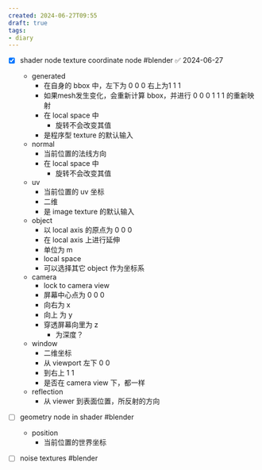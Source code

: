 ```yaml
---
created: 2024-06-27T09:55
draft: true
tags:
- diary
---
```


- [x] shader node texture coordinate node #blender ✅ 2024-06-27
	- generated
		- 在自身的 bbox 中，左下为 0 0 0 右上为1 1 1
		- 如果mesh发生变化，会重新计算 bbox，并进行 0 0 0 1 1 1 的重新映射
		- 在 local space 中
			- 旋转不会改变其值
		- 是程序型 texture 的默认输入
	- normal
		- 当前位置的法线方向
		- 在 local space 中
			- 旋转不会改变其值
	- uv
		- 当前位置的 uv 坐标
		- 二维
		- 是 image texture 的默认输入
	- object
		- 以 local axis 的原点为 0 0 0
		- 在 local axis 上进行延伸
		- 单位为 m
		- local space
		- 可以选择其它 object 作为坐标系
	- camera
		- lock to camera view
		- 屏幕中心点为 0 0 0
		- 向右为 x
		- 向上 为 y
		- 穿透屏幕向里为 z
			- 为深度？
	- window
		- 二维坐标
		- 从 viewport 左下 0 0
		- 到右上 1  1
		- 是否在 camera view 下，都一样
	- reflection
		- 从 viewer 到表面位置，所反射的方向

- [ ] geometry node in shader #blender
	- position
		- 当前位置的世界坐标


- [ ] noise textures #blender